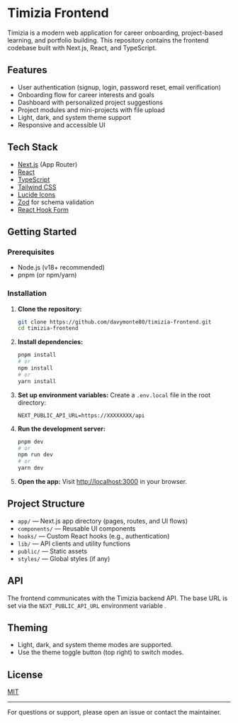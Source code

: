 # Timizia Frontend

Timizia is a modern web application for career onboarding, project-based learning, and portfolio building. This repository contains the frontend codebase built with Next.js, React, and TypeScript.

## Features

- User authentication (signup, login, password reset, email verification)
- Onboarding flow for career interests and goals
- Dashboard with personalized project suggestions
- Project modules and mini-projects with file upload
- Light, dark, and system theme support
- Responsive and accessible UI

## Tech Stack

- [Next.js](https://nextjs.org/) (App Router)
- [React](https://react.dev/)
- [TypeScript](https://www.typescriptlang.org/)
- [Tailwind CSS](https://tailwindcss.com/)
- [Lucide Icons](https://lucide.dev/)
- [Zod](https://zod.dev/) for schema validation
- [React Hook Form](https://react-hook-form.com/)

## Getting Started

### Prerequisites
- Node.js (v18+ recommended)
- pnpm (or npm/yarn)

### Installation

1. **Clone the repository:**
   ```bash
   git clone https://github.com/davymonte80/timizia-frontend.git
   cd timizia-frontend
   ```

2. **Install dependencies:**
   ```bash
   pnpm install
   # or
   npm install
   # or
   yarn install
   ```

3. **Set up environment variables:**
   Create a `.env.local` file in the root directory:
   ```env
   NEXT_PUBLIC_API_URL=https://XXXXXXXX/api
   ```

4. **Run the development server:**
   ```bash
   pnpm dev
   # or
   npm run dev
   # or
   yarn dev
   ```

5. **Open the app:**
   Visit [http://localhost:3000](http://localhost:3000) in your browser.

## Project Structure

- `app/` — Next.js app directory (pages, routes, and UI flows)
- `components/` — Reusable UI components
- `hooks/` — Custom React hooks (e.g., authentication)
- `lib/` — API clients and utility functions
- `public/` — Static assets
- `styles/` — Global styles (if any)

## API

The frontend communicates with the Timizia backend API. The base URL is set via the `NEXT_PUBLIC_API_URL` environment variable .

## Theming

- Light, dark, and system theme modes are supported.
- Use the theme toggle button (top right) to switch modes.



## License

[MIT](LICENSE)

---

For questions or support, please open an issue or contact the maintainer.

